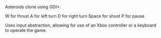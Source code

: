 Asteroids clone using GDI+.

W for thrust
A for left turn
D for right turn
Space for shoot
P for pause

Uses input abstraction, allowing for use of an Xbox controller or a keyboard to operate the game.
